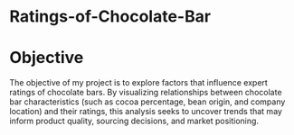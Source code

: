 # Ratings-of-Chocolate-Bar

# Objective
The objective of my project is to explore factors that influence expert ratings of chocolate bars. By visualizing relationships between chocolate bar characteristics (such as cocoa percentage, bean origin, and company location) and their ratings, this analysis seeks to uncover trends that may inform product quality, sourcing decisions, and market positioning.
